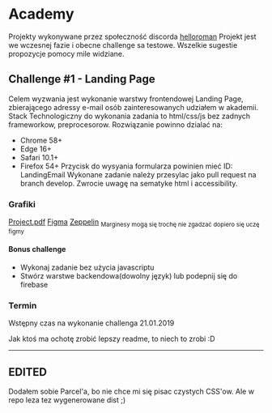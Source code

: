 # Academy
Projekty wykonywane przez społeczność discorda
[helloroman](https://discordapp.com/invite/VTyJc9N)
Projekt jest we wczesnej fazie i obecne challenge sa testowe. Wszelkie sugestie propozycje pomocy mile widziane.

## Challenge #1 - Landing Page
Celem wyzwania jest wykonanie warstwy frontendowej Landing Page, zbierającego adressy e-mail osób zainteresowanych udziałem w akademii.
Stack Technologiczny do wykonania zadania to html/css/js bez zadnych frameworkow, preprocesorow.
Rozwiązanie powinno dzialać na:
* Chrome 58+
* Edge  16+
* Safari 10.1+
* Firefox 54+
Przycisk do wysyania formularza powinien mieć ID: LandingEmail
Wykonane zadanie należy przesylac jako pull request na branch develop.
Zwrocie uwagę na sematyke html i accessibility.

### Grafiki
[Project.pdf](/assets/Layout.pdf.pdf})
[Figma](https://www.figma.com/file/gCTf2Ux96ETR0DMxr6T2m039/LandingPage?node-id=1%3A13)
[Zeppelin](https://zpl.io/boKzeQv)
<sub> Marginesy mogą się trochę nie zgadzać dopiero się uczę figmy</sub>
#### Bonus challenge
* Wykonaj zadanie bez użycia javascriptu
* Stwórz warstwe backendowa(dowolny język) lub podepnij się do firebase
### Termin
Wstępny czas na wykonanie challenga 21.01.2019



Jak ktoś ma ochotę zrobić lepszy readme, to niech to zrobi :D


---
EDITED
---
Dodałem sobie Parcel'a, bo nie chce mi się pisac czystych CSS'ow. Ale w repo leza tez wygenerowane dist ;)